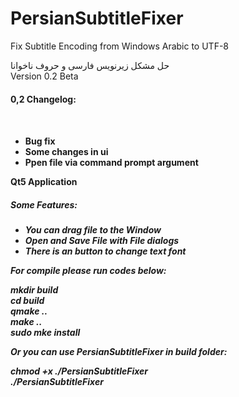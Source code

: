 # PersianSubtitleFixer
Fix Subtitle Encoding from Windows Arabic to UTF-8

حل مشکل زیرنویس فارسی و حروف ناخوانا
<br>
Version 0.2 Beta

<h4>0,2 Changelog:<h4> <br><ul>
<li>Bug fix</li>
<li>Some changes in ui</li>
<li>Ppen file via command prompt argument</li></ul>

Qt5 Application  <br>
<h5>Some Features:<h5>
<ul>
<li>You can drag file to the Window </li>
<li> Open and Save File with File dialogs </li>
<li> There is an button to change text font </li>
</ul>

For compile please run codes below:

mkdir build <br>
cd build <br>
qmake .. <br>
make .. <br>
sudo mke install  <br>


Or you can use PersianSubtitleFixer in build folder: <br>

chmod +x ./PersianSubtitleFixer <br>
./PersianSubtitleFixer <br>
